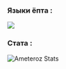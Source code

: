 ### Языки ёпта :
<img src="https://github-readme-stats.vercel.app/api/top-langs/?username=ameterius&theme=react"/>

### Стата :
<img alt="Ameteroz Stats" src="https://denvercoder1-github-readme-stats.vercel.app/api/?username=ameterius&show_icons=true&include_all_commits=true&count_private=true&theme=react&hide_border=true&bg_color=1F222E&title_color=68C3D4&icon_color=FFE8D1&hide_title=true&hide=contribs"/>
